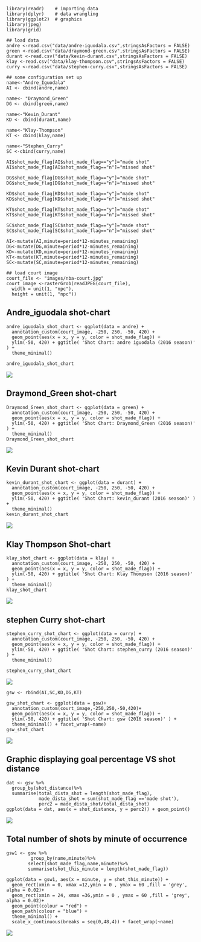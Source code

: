     library(readr)    # importing data
    library(dplyr)    # data wrangling
    library(ggplot2)  # graphics
    library(jpeg)
    library(grid)

    ## load data
    andre <-read.csv("data/andre-iguodala.csv",stringsAsFactors = FALSE)
    green <-read.csv("data/draymond-green.csv",stringsAsFactors = FALSE)
    durant <-read.csv("data/kevin-durant.csv",stringsAsFactors = FALSE)
    klay <-read.csv("data/klay-thompson.csv",stringsAsFactors = FALSE)
    curry <-read.csv("data/stephen-curry.csv",stringsAsFactors = FALSE)

    ## some configuration set up
    name<-"Andre_Iguodala"
    AI <- cbind(andre,name)

    name<- "Draymond_Green"
    DG <- cbind(green,name)

    name<-"Kevin_Durant"
    KD <- cbind(durant,name)

    name<-"Klay-Thompson"
    KT <- cbind(klay,name)

    name<-"Stephen_Curry"
    SC <-cbind(curry,name)

    AI$shot_made_flag[AI$shot_made_flag=="y"]="made shot"
    AI$shot_made_flag[AI$shot_made_flag=="n"]="missed shot"

    DG$shot_made_flag[DG$shot_made_flag=="y"]="made shot"
    DG$shot_made_flag[DG$shot_made_flag=="n"]="missed shot"

    KD$shot_made_flag[KD$shot_made_flag=="y"]="made shot"
    KD$shot_made_flag[KD$shot_made_flag=="n"]="missed shot"

    KT$shot_made_flag[KT$shot_made_flag=="y"]="made shot"
    KT$shot_made_flag[KT$shot_made_flag=="n"]="missed shot"

    SC$shot_made_flag[SC$shot_made_flag=="y"]="made shot"
    SC$shot_made_flag[SC$shot_made_flag=="n"]="missed shot"

    AI<-mutate(AI,minute=period*12-minutes_remaining)
    DG<-mutate(DG,minute=period*12-minutes_remaining)
    KD<-mutate(KD,minute=period*12-minutes_remaining)
    KT<-mutate(KT,minute=period*12-minutes_remaining)
    SC<-mutate(SC,minute=period*12-minutes_remaining)

    ## load court image
    court_file <- "images/nba-court.jpg"
    court_image <-rasterGrob(readJPEG(court_file), 
      width = unit(1, "npc"), 
      height = unit(1, "npc"))

Andre\_iguodala shot-chart
--------------------------

    andre_iguodala_shot_chart <- ggplot(data = andre) + 
      annotation_custom(court_image, -250, 250, -50, 420) + 
      geom_point(aes(x = x, y = y, color = shot_made_flag)) + 
      ylim(-50, 420) + ggtitle( 'Shot Chart: andre iguodala (2016 season)' ) + 
      theme_minimal()

    andre_iguodala_shot_chart

![](NBA_data_visualize_files/figure-markdown_strict/unnamed-chunk-5-1.png)

Draymond\_Green shot-chart
--------------------------

    Draymond_Green_shot_chart <- ggplot(data = green) + 
      annotation_custom(court_image, -250, 250, -50, 420) + 
      geom_point(aes(x = x, y = y, color = shot_made_flag)) + 
      ylim(-50, 420) + ggtitle( 'Shot Chart: Draymond_Green (2016 season)' ) + 
      theme_minimal()
    Draymond_Green_shot_chart

![](NBA_data_visualize_files/figure-markdown_strict/unnamed-chunk-6-1.png)

Kevin Durant shot-chart
-----------------------

    kevin_durant_shot_chart <- ggplot(data = durant) + 
      annotation_custom(court_image, -250, 250, -50, 420) + 
      geom_point(aes(x = x, y = y, color = shot_made_flag)) + 
      ylim(-50, 420) + ggtitle( 'Shot Chart: kevin_durant (2016 season)' ) + 
      theme_minimal()
    kevin_durant_shot_chart

![](NBA_data_visualize_files/figure-markdown_strict/unnamed-chunk-7-1.png)

Klay Thompson Shot-chart
------------------------

    klay_shot_chart <- ggplot(data = klay) + 
      annotation_custom(court_image, -250, 250, -50, 420) +
      geom_point(aes(x = x, y = y, color = shot_made_flag)) + 
      ylim(-50, 420) + ggtitle( 'Shot Chart: Klay Thompson (2016 season)' ) + 
      theme_minimal()
    klay_shot_chart

![](NBA_data_visualize_files/figure-markdown_strict/unnamed-chunk-8-1.png)

stephen Curry shot-chart
------------------------

    stephen_curry_shot_chart <- ggplot(data = curry) + 
      annotation_custom(court_image, -250, 250, -50, 420) + 
      geom_point(aes(x = x, y = y, color = shot_made_flag)) + 
      ylim(-50, 420) + ggtitle( 'Shot Chart: stephen_curry (2016 season)' ) + 
      theme_minimal()

    stephen_curry_shot_chart

![](NBA_data_visualize_files/figure-markdown_strict/unnamed-chunk-9-1.png)

    gsw <- rbind(AI,SC,KD,DG,KT)

    gsw_shot_chart <- ggplot(data = gsw)+
      annotation_custom(court_image,-250,250,-50,420)+
      geom_point(aes(x = x, y = y, color = shot_made_flag)) +
      ylim(-50, 420) + ggtitle( 'Shot Chart: gsw (2016 season)' ) + 
      theme_minimal() + facet_wrap(~name)
    gsw_shot_chart

![](NBA_data_visualize_files/figure-markdown_strict/unnamed-chunk-10-1.png)

Graphic displaying goal percentage VS shot distance
---------------------------------------------------

    dat <- gsw %>%
      group_by(shot_distance)%>%
      summarise(total_dista_shot = length(shot_made_flag),
                made_dista_shot = sum(shot_made_flag =='made shot'),
                perc2 = made_dista_shot/total_dista_shot)
    ggplot(data = dat, aes(x = shot_distance, y = perc2)) + geom_point()

![](NBA_data_visualize_files/figure-markdown_strict/unnamed-chunk-11-1.png)

Total number of shots by minute of occurrence
---------------------------------------------

    gsw1 <- gsw %>%
             group_by(name,minute)%>%
            select(shot_made_flag,name,minute)%>%
            summarise(shot_this_minute = length(shot_made_flag))

    ggplot(data = gsw1, aes(x = minute, y = shot_this_minute)) + 
      geom_rect(xmin = 0, xmax =12,ymin = 0 , ymax = 60 ,fill = 'grey', alpha = 0.02)+
      geom_rect(xmin = 24, xmax =36,ymin = 0 , ymax = 60 ,fill = 'grey', alpha = 0.02)+
      geom_point(colour = "red") + 
      geom_path(colour = "blue") +
      theme_minimal() + 
      scale_x_continuous(breaks = seq(0,48,4)) + facet_wrap(~name)

![](NBA_data_visualize_files/figure-markdown_strict/unnamed-chunk-12-1.png)

